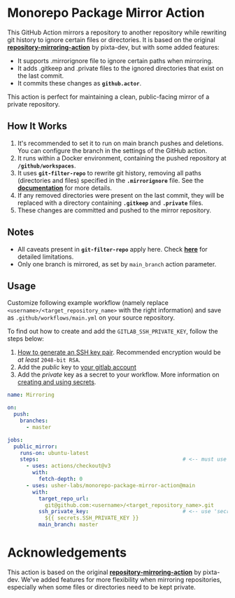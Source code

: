 # **Monorepo Package Mirror Action**

This GitHub Action mirrors a repository to another repository while rewriting git history to ignore certain files or directories. It is based on the original **[repository-mirroring-action](https://github.com/pixta-dev/repository-mirroring-action)** by pixta-dev, but with some added features:

- It supports .mirrorignore file to ignore certain paths when mirroring.
- It adds .gitkeep and .private files to the ignored directories that exist on the last commit.
- It commits these changes as **`github.actor`**.

This action is perfect for maintaining a clean, public-facing mirror of a private repository.

## **How It Works**

1. It's recommended to set it to run on main branch pushes and deletions. You can configure the branch in the settings of the GitHub action.
2. It runs within a Docker environment, containing the pushed repository at **`/github/workspaces`**.
3. It uses **`git-filter-repo`** to rewrite git history, removing all paths (directories and files) specified in the **`.mirrorignore`** file. See the **[documentation](https://htmlpreview.github.io/?https://github.com/newren/git-filter-repo/blob/docs/html/git-filter-repo.html)** for more details.
4. If any removed directories were present on the last commit, they will be replaced with a directory containing **`.gitkeep`** and **`.private`** files.
5. These changes are committed and pushed to the mirror repository.

## Notes

- All caveats present in **`git-filter-repo`** apply here. Check **[here](https://htmlpreview.github.io/?https://github.com/newren/git-filter-repo/blob/docs/html/git-filter-repo.html)** for detailed limitations.
- Only one branch is mirrored, as set by `main_branch` action parameter.

## Usage

Customize following example workflow (namely replace `<username>/<target_repository_name>` with the right information) and save as `.github/workflows/main.yml` on your source repository.

To find out how to create and add the `GITLAB_SSH_PRIVATE_KEY`, follow the steps below:
1. [How to generate an SSH key pair](https://docs.gitlab.com/ee/ssh/#generate-an-ssh-key-pair). Recommended encryption would be _at least_ `2048-bit RSA`.
2. Add the _public_ key to [your gitlab account](https://gitlab.com/-/profile/keys)
3. Add the _private_ key as a secret to your workflow. More information on [creating and using secrets](https://help.github.com/en/actions/automating-your-workflow-with-github-actions/creating-and-using-encrypted-secrets).


```yaml
name: Mirroring

on:
  push:
    branches:
      - master

jobs:
  public_mirror:
    runs-on: ubuntu-latest
    steps:                                              # <-- must use actions/checkout before mirroring!
      - uses: actions/checkout@v3
        with:
          fetch-depth: 0
      - uses: usher-labs/monorepo-package-mirror-action@main
        with:
          target_repo_url:
            git@github.com:<username>/<target_repository_name>.git
          ssh_private_key:                              # <-- use 'secrets' to pass credential information.
            ${{ secrets.SSH_PRIVATE_KEY }}
          main_branch: master
```

# Acknowledgements

This action is based on the original **[repository-mirroring-action](https://github.com/pixta-dev/repository-mirroring-action)** by pixta-dev. We've added features for more flexibility when mirroring repositories, especially when some files or directories need to be kept private.
